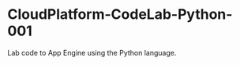 CloudPlatform-CodeLab-Python-001
================================

Lab code to App Engine using the Python language.
